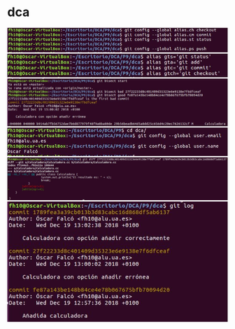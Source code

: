 # dca
![](https://github.com/fh10/dca/blob/master/imagenes/aliais%20globales.JPG)
![](https://github.com/fh10/dca/blob/master/imagenes/alias%20locales.JPG)
![](https://github.com/fh10/dca/blob/master/imagenes/bisect.JPG)
![](https://github.com/fh10/dca/blob/master/imagenes/config%20inicial.JPG)
![](https://github.com/fh10/dca/blob/master/imagenes/diff.JPG)
![](https://github.com/fh10/dca/blob/master/imagenes/logs.JPG)
